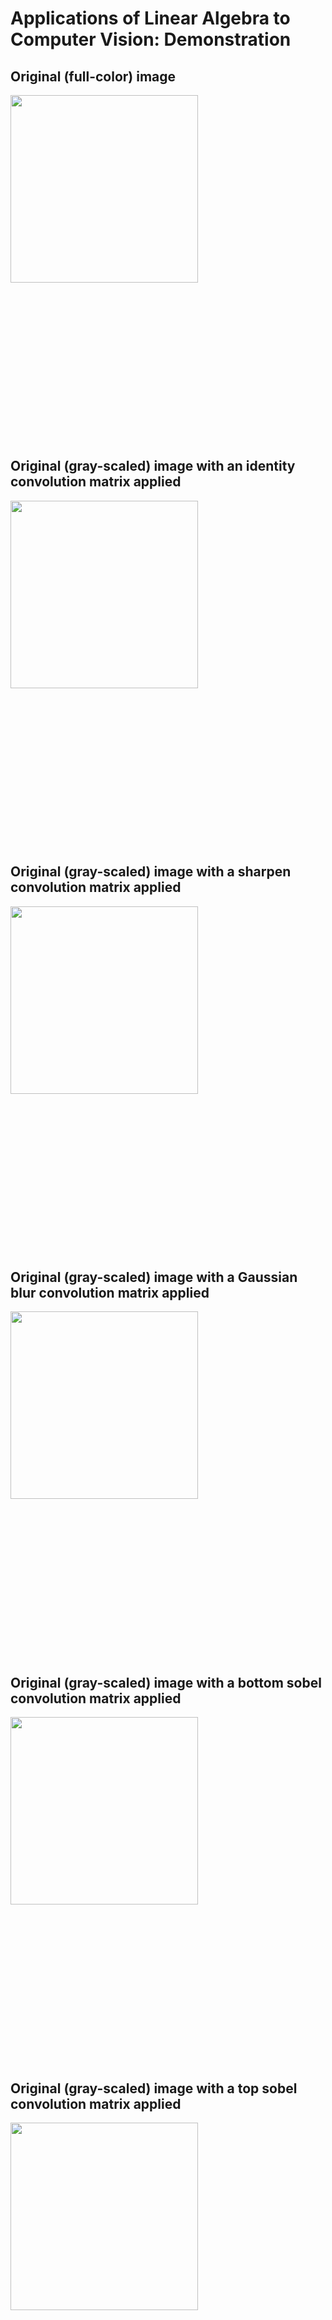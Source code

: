 # Applications of Linear Algebra to Computer Vision: Demonstration

## Original (full-color) image
<a href="url"><img src="/output.png" align="center" width="300" ></a>

</br>
</br>
</br>
</br>
</br>
</br>
</br>
</br>
</br>
</br>
</br>
</br>
</br>
</br>

## Original (gray-scaled) image with an identity convolution matrix applied
<a href="url"><img src="/output_1_IDENTITY.png" align="center" width="300" ></a>

</br>
</br>
</br>
</br>
</br>
</br>
</br>
</br>
</br>
</br>
</br>
</br>
</br>
</br>

## Original (gray-scaled) image with a sharpen convolution matrix applied
<a href="url"><img src="/output_2_SHARPEN.png" align="center" width="300" ></a>

</br>
</br>
</br>
</br>
</br>
</br>
</br>
</br>
</br>
</br>
</br>
</br>
</br>
</br>

## Original (gray-scaled) image with a Gaussian blur convolution matrix applied
<a href="url"><img src="/output_3_BLUR.png" align="center" width="300" ></a>

</br>
</br>
</br>
</br>
</br>
</br>
</br>
</br>
</br>
</br>
</br>
</br>
</br>
</br>

## Original (gray-scaled) image with a bottom sobel convolution matrix applied
<a href="url"><img src="/output_4_BOTTOM_EDGE.png" align="center" width="300" ></a>

</br>
</br>
</br>
</br>
</br>
</br>
</br>
</br>
</br>
</br>
</br>
</br>
</br>
</br>

## Original (gray-scaled) image with a top sobel convolution matrix applied
<a href="url"><img src="/output_5_TOP_EDGE.png" align="center" width="300" ></a>

</br>
</br>
</br>
</br>
</br>
</br>
</br>
</br>
</br>
</br>
</br>
</br>
</br>
</br>

## Original (gray-scaled) image with a left sobel convolution matrix applied
<a href="url"><img src="/output_6_LEFT_EDGE.png" align="center" width="300" ></a>

</br>
</br>
</br>
</br>
</br>
</br>
</br>
</br>
</br>
</br>
</br>
</br>
</br>
</br>

## Original (gray-scaled) image with a right sobel convolution matrix applied
<a href="url"><img src="/output_7_RIGHT_EDGE.png" align="center" width="300" ></a>

</br>
</br>
</br>
</br>
</br>
</br>
</br>
</br>
</br>
</br>
</br>
</br>
</br>
</br>

## Original (gray-scaled) image with an outline convolution matrix applied
<a href="url"><img src="/output_8_OUTLINE.png" align="center" width="300" ></a>

</br>
</br>
</br>
</br>
</br>
</br>
</br>
</br>
</br>
</br>
</br>
</br>
</br>
</br>

## Original (gray-scaled) image with an emboss sobel convolution matrix applied
<a href="url"><img src="/output_9_EMBOSS.png" align="center" width="300" ></a>
